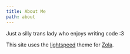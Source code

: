 ```yaml
---
title: About Me
path: about
---
```


Just a silly trans lady who enjoys writing code :3

This site uses the [lightspeed](https://github.com/carpetscheme/lightspeed) theme for [Zola](https://www.getzola.org/).

